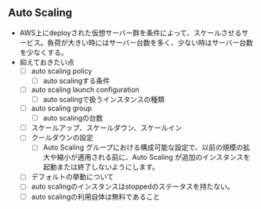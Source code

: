 ## Auto Scaling
* AWS上にdeployされた仮想サーバー群を条件によって、スケールさせるサービス。負荷が大きい時にはサーバー台数を多く、少ない時はサーバー台数を少なくする。
* 抑えておきたい点
  - [ ] auto scaling policy
    - [ ] auto scalingする条件
  - [ ] auto scaling launch configuration
    - [ ] auto scalingで扱うインスタンスの種類
  - [ ] auto scaling group
    - [ ] auto scalingの台数
  - [ ] スケールアップ、スケールダウン、スケールイン
  - [ ] クールダウンの設定
    - [ ] Auto Scaling グループにおける構成可能な設定で、以前の規模の拡大や縮小が適用される前に、Auto Scaling が追加のインスタンスを起動または終了しないようにします。
  - [ ] デフォルトの挙動について
  - [ ] auto scalingのインスタンスはstoppedのステータスを持たない。
  - [ ] auto scalingの利用自体は無料であること